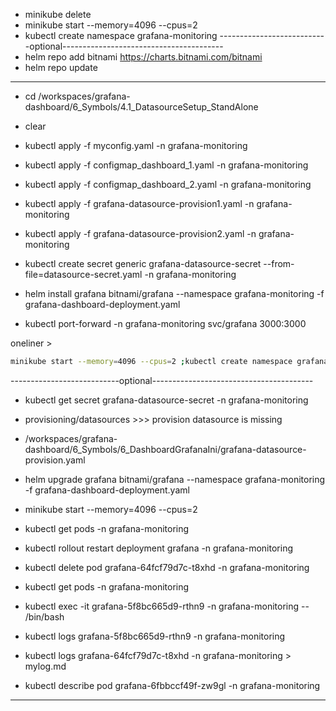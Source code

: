 - minikube delete
- minikube start --memory=4096 --cpus=2 
- kubectl create namespace grafana-monitoring 
---------------------------optional----------------------------------------
- helm repo add bitnami https://charts.bitnami.com/bitnami  
- helm repo update 
-------------------------------------------------------------------------
- cd /workspaces/grafana-dashboard/6_Symbols/4.1_DatasourceSetup_StandAlone
- clear

- kubectl apply -f myconfig.yaml -n grafana-monitoring 

- kubectl apply -f configmap_dashboard_1.yaml -n grafana-monitoring
- kubectl apply -f configmap_dashboard_2.yaml -n grafana-monitoring

- kubectl apply -f grafana-datasource-provision1.yaml -n grafana-monitoring
- kubectl apply -f grafana-datasource-provision2.yaml -n grafana-monitoring

- kubectl create secret generic grafana-datasource-secret --from-file=datasource-secret.yaml -n grafana-monitoring
- helm install grafana bitnami/grafana --namespace grafana-monitoring -f grafana-dashboard-deployment.yaml 

- kubectl port-forward -n grafana-monitoring svc/grafana 3000:3000  


oneliner > 
```bash
minikube start --memory=4096 --cpus=2 ;kubectl create namespace grafana-monitoring ; kubectl apply -f myconfig.yaml -n grafana-monitoring ;kubectl apply -f configmap_dashboard_1.yaml -n grafana-monitoring;kubectl apply -f configmap_dashboard_2.yaml -n grafana-monitoring;kubectl create secret generic grafana-datasource-secret --from-file=datasource-secret.yaml -n grafana-monitoring;helm install grafana bitnami/grafana --namespace grafana-monitoring -f grafana-dashboard-deployment.yaml;kubectl port-forward -n grafana-monitoring svc/grafana 3000:3000
````

---------------------------optional----------------------------------------
- kubectl get secret grafana-datasource-secret -n grafana-monitoring
- provisioning/datasources >>> provision datasource is missing
- /workspaces/grafana-dashboard/6_Symbols/6_DashboardGrafanaIni/grafana-datasource-provision.yaml



- helm upgrade grafana bitnami/grafana --namespace grafana-monitoring -f grafana-dashboard-deployment.yaml 
- minikube start --memory=4096 --cpus=2 
- kubectl get pods -n grafana-monitoring
- kubectl rollout restart deployment grafana -n grafana-monitoring 
- kubectl delete pod grafana-64fcf79d7c-t8xhd  -n grafana-monitoring

- kubectl get pods -n grafana-monitoring
- kubectl exec -it grafana-5f8bc665d9-rthn9 -n grafana-monitoring -- /bin/bash

- kubectl logs grafana-5f8bc665d9-rthn9 -n grafana-monitoring
- kubectl logs grafana-64fcf79d7c-t8xhd  -n grafana-monitoring > mylog.md
- kubectl describe pod grafana-6fbbccf49f-zw9gl  -n grafana-monitoring

-------------------------------------------------------------------------


